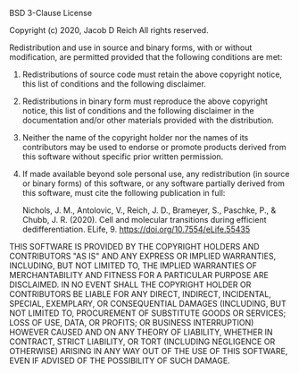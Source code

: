 BSD 3-Clause License

Copyright (c) 2020, Jacob D Reich
All rights reserved.

Redistribution and use in source and binary forms, with or without
modification, are permitted provided that the following conditions are met:

1. Redistributions of source code must retain the above copyright notice, this
   list of conditions and the following disclaimer.

2. Redistributions in binary form must reproduce the above copyright notice,
   this list of conditions and the following disclaimer in the documentation
   and/or other materials provided with the distribution.

3. Neither the name of the copyright holder nor the names of its
   contributors may be used to endorse or promote products derived from
   this software without specific prior written permission.

4. If made available beyond sole personal use, any redistribution
   (in source or binary forms) of this software, or any
   software partially derived from this software, must cite the following
   publication in full:

    Nichols, J. M., Antolovic, V., Reich, J. D., Brameyer, S., Paschke, P., & Chubb, J. R. (2020).
    Cell and molecular transitions during efficient dedifferentiation.
    ELife, 9. https://doi.org/10.7554/eLife.55435


THIS SOFTWARE IS PROVIDED BY THE COPYRIGHT HOLDERS AND CONTRIBUTORS "AS IS"
AND ANY EXPRESS OR IMPLIED WARRANTIES, INCLUDING, BUT NOT LIMITED TO, THE
IMPLIED WARRANTIES OF MERCHANTABILITY AND FITNESS FOR A PARTICULAR PURPOSE ARE
DISCLAIMED. IN NO EVENT SHALL THE COPYRIGHT HOLDER OR CONTRIBUTORS BE LIABLE
FOR ANY DIRECT, INDIRECT, INCIDENTAL, SPECIAL, EXEMPLARY, OR CONSEQUENTIAL
DAMAGES (INCLUDING, BUT NOT LIMITED TO, PROCUREMENT OF SUBSTITUTE GOODS OR
SERVICES; LOSS OF USE, DATA, OR PROFITS; OR BUSINESS INTERRUPTION) HOWEVER
CAUSED AND ON ANY THEORY OF LIABILITY, WHETHER IN CONTRACT, STRICT LIABILITY,
OR TORT (INCLUDING NEGLIGENCE OR OTHERWISE) ARISING IN ANY WAY OUT OF THE USE
OF THIS SOFTWARE, EVEN IF ADVISED OF THE POSSIBILITY OF SUCH DAMAGE.
